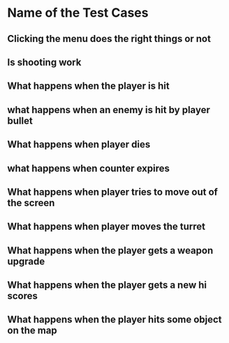 # Name of the Test Cases #
## Clicking the menu does the right things or not ##

## Is shooting work ##
## What happens when the player is hit ##
## what happens when an enemy is hit by player bullet ##
## What happens when player dies ##
## what happens when counter expires ##
## What happens when player tries to move out of the screen ##
## What happens when player moves the turret ##
## What happens when the player gets a weapon upgrade ##
## What happens when the player gets a new hi scores ##
## What happens when the player hits some object on the map ##